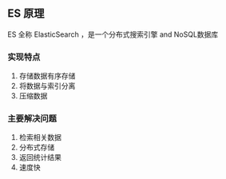## ES 原理

ES 全称 ElasticSearch ，是一个分布式搜索引擎 and NoSQL数据库

### 实现特点

1. 存储数据有序存储
2. 将数据与索引分离
3. 压缩数据

### 主要解决问题

1. 检索相关数据
2. 分布式存储
3. 返回统计结果
4. 速度快


